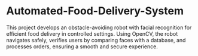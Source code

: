 # Automated-Food-Delivery-System
This project develops an obstacle-avoiding robot with facial recognition for efficient food delivery in controlled settings. Using OpenCV, the robot navigates safely, verifies users by comparing faces with a database, and processes orders, ensuring a smooth and secure experience.

